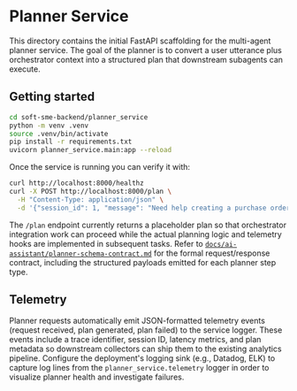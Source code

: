# Planner Service

This directory contains the initial FastAPI scaffolding for the multi-agent planner service. The goal of the
planner is to convert a user utterance plus orchestrator context into a structured plan that downstream subagents
can execute.

## Getting started

```bash
cd soft-sme-backend/planner_service
python -m venv .venv
source .venv/bin/activate
pip install -r requirements.txt
uvicorn planner_service.main:app --reload
```

Once the service is running you can verify it with:

```bash
curl http://localhost:8000/healthz
curl -X POST http://localhost:8000/plan \
  -H "Content-Type: application/json" \
  -d '{"session_id": 1, "message": "Need help creating a purchase order"}'
```

The `/plan` endpoint currently returns a placeholder plan so that orchestrator integration work can proceed while
the actual planning logic and telemetry hooks are implemented in subsequent tasks. Refer to
[`docs/ai-assistant/planner-schema-contract.md`](../../docs/ai-assistant/planner-schema-contract.md) for the
formal request/response contract, including the structured payloads emitted for each planner step type.

## Telemetry

Planner requests automatically emit JSON-formatted telemetry events (request received, plan generated, plan
failed) to the service logger. These events include a trace identifier, session ID, latency metrics, and plan
metadata so downstream collectors can ship them to the existing analytics pipeline. Configure the deployment's
logging sink (e.g., Datadog, ELK) to capture log lines from the `planner_service.telemetry` logger in order to
visualize planner health and investigate failures.

